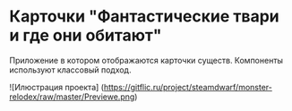 # Карточки "Фантастические твари и где они обитают"

Приложение в котором отображаются карточки существ. Компоненты используют классовый подход.

![Илюстрация проекта] (https://gitflic.ru/project/steamdwarf/monster-relodex/raw/master/Previewe.png)
